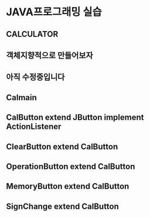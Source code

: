 **JAVA프로그래밍 실습**
=================

## CALCULATOR

## 객체지향적으로 만들어보자
## 아직 수정중입니다

## Calmain

## CalButton extend JButton implement ActionListener

## ClearButton extend CalButton

## OperationButton extend CalButton

## MemoryButton extend CalButton

## SignChange extend CalButton
